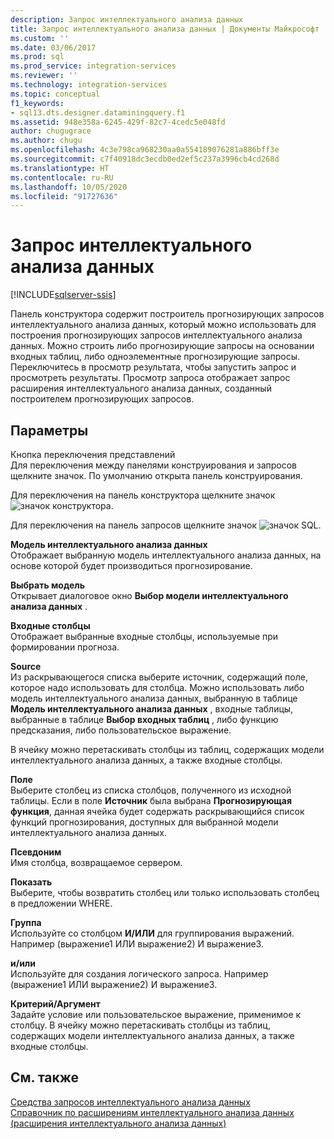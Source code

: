 ```yaml
---
description: Запрос интеллектуального анализа данных
title: Запрос интеллектуального анализа данных | Документы Майкрософт
ms.custom: ''
ms.date: 03/06/2017
ms.prod: sql
ms.prod_service: integration-services
ms.reviewer: ''
ms.technology: integration-services
ms.topic: conceptual
f1_keywords:
- sql13.dts.designer.dataminingquery.f1
ms.assetid: 948e358a-6245-429f-82c7-4cedc5e048fd
author: chugugrace
ms.author: chugu
ms.openlocfilehash: 4c3e798ca968230aa0a554189076281a886bff3e
ms.sourcegitcommit: c7f40918dc3ecdb0ed2ef5c237a3996cb4cd268d
ms.translationtype: HT
ms.contentlocale: ru-RU
ms.lasthandoff: 10/05/2020
ms.locfileid: "91727636"
---
```

# <a name="data-mining-query"></a>Запрос интеллектуального анализа данных

[!INCLUDE[sqlserver-ssis](../../includes/applies-to-version/sqlserver-ssis.md)]


  Панель конструктора содержит построитель прогнозирующих запросов интеллектуального анализа данных, который можно использовать для построения прогнозирующих запросов интеллектуального анализа данных. Можно строить либо прогнозирующие запросы на основании входных таблиц, либо одноэлементные прогнозирующие запросы. Переключитесь в просмотр результата, чтобы запустить запрос и просмотреть результаты. Просмотр запроса отображает запрос расширения интеллектуального анализа данных, созданный построителем прогнозирующих запросов.  
  
## <a name="options"></a>Параметры  
 Кнопка переключения представлений  
 Для переключения между панелями конструирования и запросов щелкните значок. По умолчанию открыта панель конструирования.  
  
 Для переключения на панель конструктора щелкните значок ![значок конструктора](../../integration-services/control-flow/media/ssis-designicon.gif "Значок конструктора").  
  
 Для переключения на панель запросов щелкните значок ![значок SQL](../../integration-services/control-flow/media/ssis-queryicon.gif "Значок SQL").  
  
 **Модель интеллектуального анализа данных**  
 Отображает выбранную модель интеллектуального анализа данных, на основе которой будет производиться прогнозирование.  
  
 **Выбрать модель**  
 Открывает диалоговое окно **Выбор модели интеллектуального анализа данных** .  
  
 **Входные столбцы**  
 Отображает выбранные входные столбцы, используемые при формировании прогноза.  
  
 **Source**  
 Из раскрывающегося списка выберите источник, содержащий поле, которое надо использовать для столбца. Можно использовать либо модель интеллектуального анализа данных, выбранную в таблице **Модель интеллектуального анализа данных** , входные таблицы, выбранные в таблице **Выбор входных таблиц** , либо функцию предсказания, либо пользовательское выражение.  
  
 В ячейку можно перетаскивать столбцы из таблиц, содержащих модели интеллектуального анализа данных, а также входные столбцы.  
  
 **Поле**  
 Выберите столбец из списка столбцов, полученного из исходной таблицы. Если в поле **Источник** была выбрана **Прогнозирующая функция**, данная ячейка будет содержать раскрывающийся список функций прогнозирования, доступных для выбранной модели интеллектуального анализа данных.  
  
 **Псевдоним**  
 Имя столбца, возвращаемое сервером.  
  
 **Показать**  
 Выберите, чтобы возвратить столбец или только использовать столбец в предложении WHERE.  
  
 **Группа**  
 Используйте со столбцом **И/ИЛИ** для группирования выражений. Например (выражение1 ИЛИ выражение2) И выражение3.  
  
 **и/или**  
 Используйте для создания логического запроса. Например (выражение1 ИЛИ выражение2) И выражение3.  
  
 **Критерий/Аргумент**  
 Задайте условие или пользовательское выражение, применимое к столбцу. В ячейку можно перетаскивать столбцы из таблиц, содержащих модели интеллектуального анализа данных, а также входные столбцы.  
  
## <a name="see-also"></a>См. также  
 [Средства запросов интеллектуального анализа данных](/analysis-services/data-mining/data-mining-query-tools)   
 [Справочник по расширениям интеллектуального анализа данных (расширения интеллектуального анализа данных)](../../dmx/data-mining-extensions-dmx-statements.md)  
  
